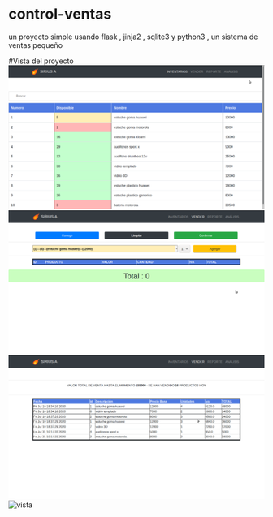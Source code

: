 # control-ventas
un proyecto simple usando flask , jinja2 , sqlite3 y python3 , un sistema de ventas pequeño

#Vista del proyecto
![vista](https://github.com/Julian-guillermo-zapata-rugeles/control-ventas/blob/master/1.png?raw=true)
![vista](https://github.com/Julian-guillermo-zapata-rugeles/control-ventas/blob/master/2.png?raw=true)
![vista](https://github.com/Julian-guillermo-zapata-rugeles/control-ventas/blob/master/3.png?raw=true)
![vista](https://github.com/Julian-guillermo-zapata-rugeles/control-ventas/blob/master/4.png?raw=true)
